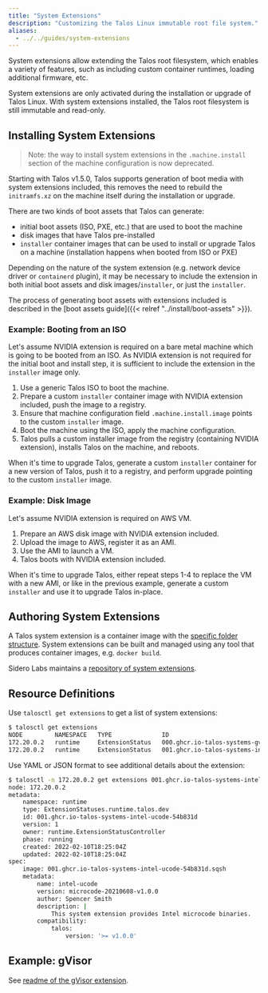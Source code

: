 ```yaml
---
title: "System Extensions"
description: "Customizing the Talos Linux immutable root file system."
aliases:
  - ../../guides/system-extensions
---
```


System extensions allow extending the Talos root filesystem, which enables a variety of features, such as including custom
container runtimes, loading additional firmware, etc.

System extensions are only activated during the installation or upgrade of Talos Linux.
With system extensions installed, the Talos root filesystem is still immutable and read-only.

## Installing System Extensions

> Note: the way to install system extensions in the `.machine.install` section of the machine configuration is now deprecated.

Starting with Talos v1.5.0, Talos supports generation of boot media with system extensions included, this removes the need to rebuild
the `initramfs.xz` on the machine itself during the installation or upgrade.

There are two kinds of boot assets that Talos can generate:

* initial boot assets (ISO, PXE, etc.) that are used to boot the machine
* disk images that have Talos pre-installed
* `installer` container images that can be used to install or upgrade Talos on a machine (installation happens when booted from ISO or PXE)

Depending on the nature of the system extension (e.g. network device driver or `containerd` plugin), it may be necessary to include the extension in
both initial boot assets and disk images/`installer`, or just the `installer`.

The process of generating boot assets with extensions included is described in the [boot assets guide]({{< relref "../install/boot-assets" >}}).

### Example: Booting from an ISO

Let's assume NVIDIA extension is required on a bare metal machine which is going to be booted from an ISO.
As NVIDIA extension is not required for the initial boot and install step, it is sufficient to include the extension in the `installer` image only.

1. Use a generic Talos ISO to boot the machine.
2. Prepare a custom `installer` container image with NVIDIA extension included, push the image to a registry.
3. Ensure that machine configuration field `.machine.install.image` points to the custom `installer` image.
4. Boot the machine using the ISO, apply the machine configuration.
5. Talos pulls a custom installer image from the registry (containing NVIDIA extension), installs Talos on the machine, and reboots.

When it's time to upgrade Talos, generate a custom `installer` container for a new version of Talos, push it to a registry, and perform upgrade
pointing to the custom `installer` image.

### Example: Disk Image

Let's assume NVIDIA extension is required on AWS VM.

1. Prepare an AWS disk image with NVIDIA extension included.
2. Upload the image to AWS, register it as an AMI.
3. Use the AMI to launch a VM.
4. Talos boots with NVIDIA extension included.

When it's time to upgrade Talos, either repeat steps 1-4 to replace the VM with a new AMI, or
like in the previous example, generate a custom `installer` and use it to upgrade Talos in-place.

## Authoring System Extensions

A Talos system extension is a container image with the [specific folder structure](https://github.com/siderolabs/extensions#readme).
System extensions can be built and managed using any tool that produces container images, e.g. `docker build`.

Sidero Labs maintains a [repository of system extensions](https://github.com/siderolabs/extensions).

## Resource Definitions

Use `talosctl get extensions` to get a list of system extensions:

```bash
$ talosctl get extensions
NODE         NAMESPACE   TYPE              ID                                              VERSION   NAME          VERSION
172.20.0.2   runtime     ExtensionStatus   000.ghcr.io-talos-systems-gvisor-54b831d        1         gvisor        20220117.0-v1.0.0
172.20.0.2   runtime     ExtensionStatus   001.ghcr.io-talos-systems-intel-ucode-54b831d   1         intel-ucode   microcode-20210608-v1.0.0
```

Use YAML or JSON format to see additional details about the extension:

```bash
$ talosctl -n 172.20.0.2 get extensions 001.ghcr.io-talos-systems-intel-ucode-54b831d -o yaml
node: 172.20.0.2
metadata:
    namespace: runtime
    type: ExtensionStatuses.runtime.talos.dev
    id: 001.ghcr.io-talos-systems-intel-ucode-54b831d
    version: 1
    owner: runtime.ExtensionStatusController
    phase: running
    created: 2022-02-10T18:25:04Z
    updated: 2022-02-10T18:25:04Z
spec:
    image: 001.ghcr.io-talos-systems-intel-ucode-54b831d.sqsh
    metadata:
        name: intel-ucode
        version: microcode-20210608-v1.0.0
        author: Spencer Smith
        description: |
            This system extension provides Intel microcode binaries.
        compatibility:
            talos:
                version: '>= v1.0.0'
```

## Example: gVisor

See [readme of the gVisor extension](https://github.com/siderolabs/extensions/tree/main/container-runtime/gvisor#readme).
